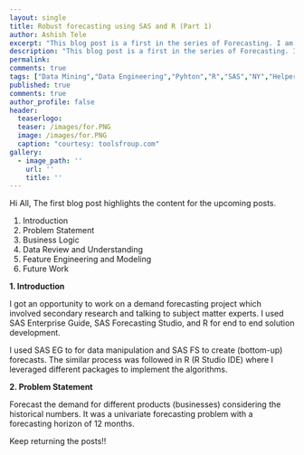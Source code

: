 ```yaml
---
layout: single
title: Robust forecasting using SAS and R (Part 1)
author: Ashish Tele
excerpt: "This blog post is a first in the series of Forecasting. I am sharing my experience and problems faced during project journey."
description: "This blog post is a first in the series of Forecasting. I am sharing my experience and problems faced during project journey."
permalink:
comments: true
tags: ["Data Mining","Data Engineering","Pyhton","R","SAS","NY","Helper Function","Rockstar R","America", "Regression", "Models","Forecasting", "time series"]
published: true
comments: true
author_profile: false
header:
  teaserlogo:
  teaser: /images/for.PNG
  image: /images/for.PNG
  caption: "courtesy: toolsfroup.com"
gallery:
  - image_path: ''
    url: ''
    title: ''
---
```


Hi All,
The first blog post highlights the content for the upcoming posts.

1. Introduction
2. Problem Statement
3. Business Logic
4. Data Review and Understanding
5. Feature Engineering and Modeling
6. Future Work

**1. Introduction**

I got an opportunity to work on a demand forecasting project 
which involved secondary research and talking to subject matter experts.
I used SAS Enterprise Guide, SAS Forecasting Studio, and R for end to end solution 
development. 

I used SAS EG to for data manipulation and SAS FS to create (bottom-up) forecasts.
The similar process was followed in R (R Studio IDE) where I leveraged different 
packages to implement the algorithms.

**2. Problem Statement**

Forecast the demand for different products (businesses) considering the historical numbers.
It was a univariate forecasting problem with a forecasting horizon of 12 months.


Keep returning the posts!!
